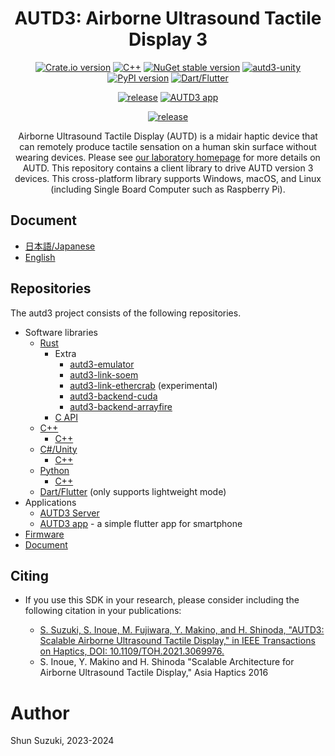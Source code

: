 <h1 align="center">
AUTD3: Airborne Ultrasound Tactile Display 3
</h1>

<div align="center">

[![Crate.io version](https://img.shields.io/crates/v/autd3)](https://crates.io/crates/autd3)
[![C++](https://img.shields.io/github/v/release/shinolab/autd3-cpp?label=C%2B%2B)](https://github.com/shinolab/autd3-cpp/releases/latest)
[![NuGet stable version](https://img.shields.io/nuget/vpre/autd3sharp)](https://nuget.org/packages/AUTD3Sharp)
[![autd3-unity](https://img.shields.io/github/v/tag/shinolab/AUTD3Sharp?include_prereleases&filter=upm%2F*&label=autd3-unity)](https://github.com/shinolab/AUTD3Sharp/tree/upm/latest)
[![PyPI version](https://img.shields.io/pypi/v/pyautd3)](https://pypi.org/project/pyautd3/)
[![Dart/Flutter](https://img.shields.io/github/v/tag/shinolab/autd3-dart?label=Dart%2FFlutter)](https://github.com/shinolab/autd3-dart)

</div>
<div align="center">

[![release](https://img.shields.io/github/v/release/shinolab/autd3-server?label=AUTD3%20Server)](https://github.com/shinolab/autd3-server/releases/latest)
[![AUTD3 app](https://img.shields.io/github/v/tag/shinolab/autd3-app?label=app)](https://github.com/shinolab/autd3-app)

</div>

</div>
<div align="center">

[![release](https://img.shields.io/github/v/release/shinolab/autd3-firmware?label=firmware)](https://github.com/shinolab/autd3-firmware/releases/latest)

</div>

<p align="center">
Airborne Ultrasound Tactile Display (AUTD) is a midair haptic device that can remotely produce tactile sensation on a human skin surface without wearing devices.
Please see <a href="https://hapislab.org/en/airborne-ultrasound-tactile-display">our laboratory homepage</a> for more details on AUTD.
This repository contains a client library to drive AUTD version 3 devices.
This cross-platform library supports Windows, macOS, and Linux (including Single Board Computer such as Raspberry Pi).
</p>

## Document

* [日本語/Japanese](https://shinolab.github.io/autd3-doc/jp)
* [English](https://shinolab.github.io/autd3-doc/en)

## Repositories

The autd3 project consists of the following repositories.

- Software libraries
  - [Rust](https://github.com/shinolab/autd3-rs)
    - Extra
      - [autd3-emulator](https://github.com/shinolab/autd3-emulator)
      - [autd3-link-soem](https://github.com/shinolab/autd3-link-soem)
      - [autd3-link-ethercrab](https://github.com/shinolab/autd3-link-ethercrab) (experimental)
      - [autd3-backend-cuda](https://github.com/shinolab/autd3-backend-cuda)
      - [autd3-backend-arrayfire](https://github.com/shinolab/autd3-backend-arrayfire)
    - [C API](https://github.com/shinolab/autd3-capi)
  - [C++](https://github.com/shinolab/autd3-cpp)
    - [C++](https://github.com/shinolab/autd3-cpp-link-soem)
  - [C#/Unity](https://github.com/shinolab/AUTD3Sharp)
    - [C++](https://github.com/shinolab/AUTD3Sharp.Link.SOEM)
  - [Python](https://github.com/shinolab/pyautd3)
    - [C++](https://github.com/shinolab/pyautd3-link-soem)
  - [Dart/Flutter](https://github.com/shinolab/autd3-dart) (only supports lightweight mode)
- Applications
  - [AUTD3 Server](https://github.com/shinolab/autd3-server)
  - [AUTD3 app](https://github.com/shinolab/autd3-app) - a simple flutter app for smartphone
- [Firmware](https://github.com/shinolab/autd3-firmware)
- [Document](https://github.com/shinolab/autd3-doc)

## Citing

* If you use this SDK in your research, please consider including the following citation in your publications:

   * [S. Suzuki, S. Inoue, M. Fujiwara, Y. Makino, and H. Shinoda, "AUTD3: Scalable Airborne Ultrasound Tactile Display," in IEEE Transactions on Haptics, DOI: 10.1109/TOH.2021.3069976.](https://ieeexplore.ieee.org/document/9392322)
   * S. Inoue, Y. Makino and H. Shinoda "Scalable Architecture for Airborne Ultrasound Tactile Display," Asia Haptics 2016

# Author

Shun Suzuki, 2023-2024
